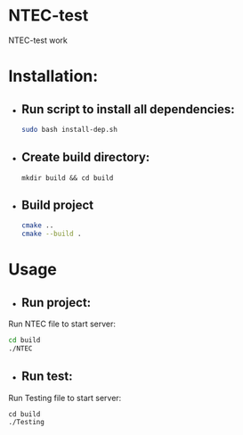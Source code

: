 # NTEC-test
NTEC-test work

# Installation:
* ## Run script to install all dependencies:
    ```sh
    sudo bash install-dep.sh
    ```
* ## Create build directory:
    ```
    mkdir build && cd build
    ```
* ## Build project
    ```sh
    cmake ..
    cmake --build .
    ```
# Usage
* ## Run project:
 Run NTEC file to start server:
  ```sh
  cd build
  ./NTEC
  ```
* ## Run test:
 Run Testing file to start server:
  ```
  cd build
  ./Testing
  ```
